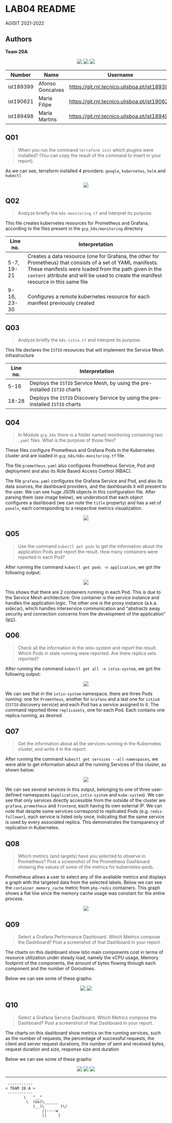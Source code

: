 # LAB04 README

AGISIT 2021-2022

## Authors

[//]: # (fill the following line with the Group Identifier, for example 03A or 12T, and then delete THIS line)
**Team 20A**

[//]: # (use photos of team members 150px height, square; and then delete THIS line)
<p align=center>
    <img src="ist189399.png">
    <img src="ist190621.png">
    <img src="ist189498.png">
</p>


[//]: # (fill the following table with identifiers of each team member; and then delete THIS line)

| Number | Name              | Username                                     | Email                               |
| -------|-------------------|----------------------------------------------| ------------------------------------|
| ist189399 | Afonso Goncalves | <https://git.rnl.tecnico.ulisboa.pt/ist189399> | <mailto:afonso.corte-real.goncalves@tecnico.ulisboa.pt> |
| ist190621 | Maria Filipe | <https://git.rnl.tecnico.ulisboa.pt/ist190621> | <mailto:maria.j.d.c.filipe@tecnico.ulisboa.pt> |
| ist189498 | Maria Martins | <https://git.rnl.tecnico.ulisboa.pt/ist189498> | <mailto:maria.d.martins@tecnico.ulisboa.pt> |

## Q01
 > When you run the command `terraform init` which plugins were installed? (You can copy the result of the command to insert in your report).

As we can see, terraform installed 4 providers: `google`, `kubernetes`, `helm` and `kubectl`

<p align=center>
    <img src="doc/terraform_init.png">
</p>


## Q02
 > Analyze briefly the `k8s-monitoring.tf` and interpret its purpose.

This file creates kubernetes resources for Prometheus and Grafana, according to the files present in the `gcp_k8s/monitoring` directory

| Line no. | Interpretation|
|----------|---------------|
| 5-7, 19-21 | Creates a data resource (one for Grafana, the other for Prometheus) that consists of a set of YAML manifests. These manifests were loaded from the path given in the `content` attribute and will be used to create the manifest resource in this same file |
| 9-16, 23-30 | Configures a remote kubernetes resource for each manifest previously created |


## Q03
 > Analyze briefly the `k8s-istio.tf` and interpret its purpose.

This file declares the `ISTIO` resources that will implement the Service Mesh infrastructure

| Line no. | Interpretation|
|----------|---------------|
| 5-16 | Deploys the `ISTIO` Service Mesh, by using the pre-installed `ISTIO` charts |
| 18-28 | Deploys the `ISTIO` Discovery Service by using the pre-installed `ISTIO` charts |



## Q04
 > In Module `gcp_k8s` there is a folder named monitoring containing two `.yaml` files. What is the purpose of those files?

These files configure Prometheus and Grafana Pods in the Kubernetes cluster and are loaded in `gcp_k8s/k8s-monitoring.tf` file.

The file `prometheus.yaml` also configures Prometheus Service, Pod and deployment and also its Role Based Access Control (RBAC).

The file `grafana.yaml` configures the Grafana Service and Pod, and also its data sources, the dashboard providers, and the dashboards it will present to the user.
We can see huge JSON objects in this configuration file. After parsing them (see image below), we understood that each object configures a dashboard (we can note the `title` property) and has a set of `panels`, each corresponding to a respective metrics visualization.

<p align=center>
    <img src="doc/grafana_configuration_json.png">
</p>


## Q05
 > Use the command `kubectl get pods` to get the information about the application Pods and report the result. How many containers were reported in each Pod?

After running the command `kubectl get pods -n application`, we got the following output:

<p align=center>
    <img src="doc/kubectl_pods_application.png">
</p>

This shows that there are 2 containers running in each Pod. This is due to the Service Mesh architecture: One container is the service instance and handles the application logic. The other one is the proxy instance (a.k.a. sidecar), which handles interservice communication and "abstracts away security and connection concerns from the development of the application" ([src](https://www.nginx.com/blog/what-is-a-service-mesh/)).


## Q06
 > Check all the information in the istio-system and report the result. Which Pods in state running were reported. Are there replica sets reported?

After running the command `kubectl get all -n istio-system`, we got the following output:
<p align=center>
    <img src="doc/kubectl_get_all_istio.png">
</p>

We can see that in the `istio-system` namespace, there are three Pods running: one for `Prometheus`, another for `Grafana` and a last one for `istiod` (`ISTIO` discovery service) and each Pod has a service assigned to it. The command reported three `replicasets`, one for each Pod. Each contains one replica running, as desired.


## Q07
 > Get the information about all the services running in the Kubernetes cluster, and write it in the report.

After running the command `kubectl get services --all-namespaces`, we were able to get information about all the running Services of this cluster, as shown below:

<p align=center>
    <img src="doc/kubectl_get_services.png">
</p>

We can see several services in this output, belonging to one of three user-defined namespaces (`application`, `istio-system` and `kube-system`). We can see that only services directly accessible from the outside of the cluster are `grafana`, `prometheus` and `frontend`, each having its own external IP. We can note that despite some services correspond to replicated Pods (e.g. `redis-follower`), each service is listed only once, indicating that the same service is used by every associated replica. This demonstrates the transparency of replication in Kubernetes.

## Q08
 > Which metrics (and targets) have you selected to observe in Prometheus? Post a screenshot of the Prometheus Dashboard showing the values of some of the metrics for kubernetes-pods.

Prometheus allows a user to select any of the available metrics and displays a graph with the targeted data from the selected labels. Below we can see the `container_memory_cache` metric from `php-redis` containers. This graph shows a flat line since the memory cache usage was constant for the entire process.

<p align=center>
    <img src="doc/prometheus_memory_cache_2.png">
</p>


## Q09
 > Select a Grafana Performance Dashboard. Which Metrics compose the Dashboard? Post a screenshot of that Dashboard in your report.

The charts on this dashboard show Istio main components cost in terms of resource utilization under steady load, namely the vCPU usage, Memory footprint of the components, the amount of bytes flowing through each component and the number of Goroutines.

Below we can see some of these graphs:

<p align=center>
    <img src="doc/grafana_performance_1.png">
    <img src="doc/grafana_performance_2.png">
</p>

## Q10
 > Select a Grafana Service Dashboard. Which Metrics compose the Dashboard? Post a screenshot of that Dashboard in your report.

The charts on this dashboard show metrics on the running services, such as the number of requests, the percentage of successful requests, the client and server request durations, the number of sent and received bytes, request duration and size, response size and duration

Below we can see some of these graphs:

<p align=center>
    <img src="doc/grafana_service_1.png">
    <img src="doc/grafana_service_2.png">
    <img src="doc/grafana_service_3.png">
</p>


---

```
 -----------
< TEAM 20 A >
 -----------
        \   ^__^
         \  (oo)\______
            (__)\       )\/
                ||----w 
                ||     |
```
